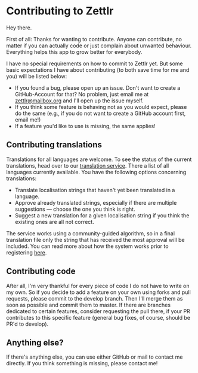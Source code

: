 # Contributing to Zettlr

Hey there.

First of all: Thanks for wanting to contribute. Anyone can contribute, no matter if you can actually code or just complain about unwanted behaviour. Everything helps this app to grow better for everybody.

I have no special requirements on how to commit to Zettlr yet. But some basic expectations I have about contributing (to both save time for me and you) will be listed below:

* If you found a bug, please open up an issue. Don't want to create a GitHub-Account for that? No problem, just email me at zettlr@mailbox.org and I'll open up the issue myself.
* If you think some feature is behaving not as you would expect, please do the same (e.g., if you do not want to create a GitHub account first, email me!)
* If a feature you'd like to use is missing, the same applies!

## Contributing translations

Translations for all languages are welcome. To see the status of the current translations, head over to our [translation service](https://translate.zettlr.com/). There a list of all languages currently available. You have the following options concerning translations:

* Translate localisation strings that haven't yet been translated in a language.
* Approve already translated strings, especially if there are multiple suggestions — choose the one you think is right.
* Suggest a new translation for a given localisation string if you think the existing ones are all not correct.

The service works using a community-guided algorithm, so in a final translation file only the string that has received the most approval will be included. You can read more about how the system works prior to registering [here](https://translate.zettlr.com/welcome).

## Contributing code

After all, I'm very thankful for every piece of code I do not have to write on my own. So if you decide to add a feature on your own using forks and pull requests, please commit to the develop branch. Then I'll merge them as soon as possible and commit them to master. If there are branches dedicated to certain features, consider requesting the pull there, if your PR contributes to this specific feature (general bug fixes, of course, should be PR'd to develop).

## Anything else?

If there's anything else, you can use either GitHub or mail to contact me directly. If you think something is missing, please contact me!
